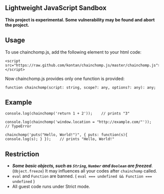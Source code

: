 Lightweight JavaScript Sandbox
---------------------------------------------

**This project is experimental. Some vulnerability may be found and abort the project.**

## Usage

To use chainchomp.js, add the following element to your html code:

    <script src="https://raw.github.com/kontan/chainchomp.js/master/chainchomp.js"></script>

Now chainchomp.js provides only one function is provided:

    function chainchomp(script: string, scope?: any, options?: any): any;

## Example

    console.log(chainchomp('return 1 + 2'));    // prints "3"

    console.log(chainchomp('window.location = "http://example.com/"'));    // TypeError

    chainchomp('puts("Hello, World!")", { puts: function(s){ console.log(s); } });    // prints "Hello, World!"

## Restriction

* ***Some basic objects, such as `String`, `Number` and `Boolean` are freezed***. (`Object.freeze`) It may influences all your codes after `chainchomp` called.
* `eval` and `Function` are banned. ( `eval === undefined && Function === undefined` )
* All guest code runs under Strict mode. 